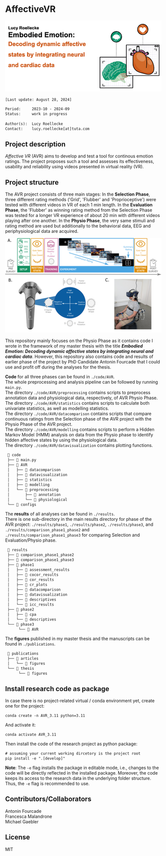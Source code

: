 # AffectiveVR

![AVR Thesis Title](/publications/thesis/figures/AVR_Title.png)

`[Last update: August 28, 2024]`

    Period:     2023-10 - 2024-09
    Status:     work in progress

    Author(s):  Lucy Roellecke
    Contact:    lucy.roellecke[at]tuta.com

## Project description

*Affective VR* (AVR) aims to develop and test a tool for continous emotion ratings. The project proposes such a tool and assesses its effectiveness, usability and reliability using videos presented in virtual reality (VR).

## Project structure
The AVR project consists of three main stages: In the **Selection Phase**, three different rating methods ('Grid', 'Flubber' and 'Proprioceptive') were tested with different videos in VR of each 1 min length. In the **Evaluation Phase**, the 'Flubber' as winning rating method from the Selection Phase was tested for a longer VR experience of about 20 min with different videos playing after one another. In the **Physio Phase**, the very same stimuli and rating method are used but additionally to the behavioral data, EEG and periphysiological data are acquired.  

![image](./publications/thesis/figures/phase3_experimental_setup.png)

This repository mainly focuses on the Physio Phase as it contains code I wrote in the framework of my master thesis with the title **_Embodied Emotion: Decoding dynamic affective states by integrating neural and cardiac data_**. However, this repository also contains code and results of earlier phase of the project by PhD Candidate Antonin Fourcade that I could use and profit off during the analyses for the thesis.    

**Code** for all three phases can be found in `./code/AVR`.   
The whole preprocessing and analysis pipeline can be followed by running `main.py`.   
The directory `./code/AVR/preprocessing` contains scripts to preprocess annotation data and physiological data, respectively, of AVR Physio Phase.   
The directory `./code/AVR/statistics` contains scripts to calculate both univariate statistics, as well as modelling statistics.    
The directory `./code/AVR/datacomparison` contains scripts that compare continuous ratings from the Selection phase of the AVR project with the Physio Phase of the AVR project.    
The directory `./code/AVR/modelling` contains scripts to perform a Hidden Markov Model (HMM) analysis on data from the Physio phase to identify hidden affective states by using the physiological data.    
The directory `./code/AVR/datavisualization` contains plotting functions.   

     📂 code
     ├── 🐍 main.py
     ├── 📂 AVR
     │   ├── 📁 datacomparison
     │   ├── 📁 datavisualization
     │   ├── 📁 statistics
     │   ├── 📁 modelling
     │   └── 📁 preprocessing
     │       ├── 📁 annotation
     │       └── 📁 physiological 
     └── 📁 configs
     
The **results** of all analyses can be found in `./results`.    
There is one sub-directory in the main results directory for phase of the AVR project: `./results/phase1`, `./results/phase2`, `./results/phase3`, and `./results/comparison_phase1_phase2` and `./results/comparison_phase1_phase3` for comparing Selection and Evaluation/Physio phase.    

     📂 results
     ├── 📁 comparison_phase1_phase2
     ├── 📁 comparison_phase1_phase3
     ├── 📁 phase1
     │   ├── 📁 assessment_results
     │   ├── 📁 cocor_results
     │   ├── 📁 cor_results
     │   ├── 📁 cr_plots
     │   ├── 📁 datacomparison
     │   ├── 📁 datavisualization
     │   ├── 📁 descriptives
     │   └── 📁 icc_results
     ├── 📁 phase2
     │   ├── 📁 cpa
     │   └── 📁 descriptives
     └── 📁 phase3
          └── 📁 AVR

The **figures** published in my master thesis and the manuscripts can be found in `./publications`.    

     📂 publications
     ├── 📁 articles
     │   └── 📁 figures
     └── 📁 thesis
          └── 📁 figures

## Install research code as package

In case there is no project-related virtual / conda environment yet, create one for the project:

```shell
conda create -n AVR_3.11 python=3.11
```

And activate it:

```shell
conda activate AVR_3.11
```

Then install the code of the research project as python package:

```shell
# assuming your current working dircetory is the project root
pip install -e ".[develop]"
```

**Note**: The `-e` flag installs the package in editable mode,
i.e., changes to the code will be directly reflected in the installed package.
Moreover, the code keeps its access to the research data in the underlying folder structure.
Thus, the `-e` flag is recommended to use.

## Contributors/Collaborators

Antonin Fourcade   
Francesca Malandrone   
Michael Gaebler   

## License
MIT